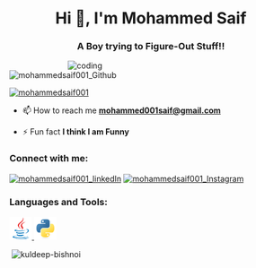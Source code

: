 <h1 align="center">Hi 👋, I'm Mohammed Saif</h1>
<h3 align="center">A Boy trying to Figure-Out Stuff!!</h3>
<img align="right" alt="coding" width="400" src="https://media.giphy.com/media/qgQUggAC3Pfv687qPC/giphy.gif">
<p align="left"> <img
        src="https://komarev.com/ghpvc/?username=mohammedsaif001&label=Profile%20views&color=5cc0ff&style=plastic"
        alt="mohammedsaif001_Github" /> </p>

<p align="left"> <a href="https://twitter.com/kuldeep35291291" target="blank"><img
            src="https://img.shields.io/twitter/follow/kuldeep35291291?logo=twitter&style=for-the-badge"
            alt="mohammedsaif001" /></a> </p>

- 📫 How to reach me **mohammed001saif@gmail.com**

- ⚡ Fun fact **I think I am Funny**

<h3 align="left">Connect with me:</h3>
<p align="left">
    <!-- <a href="https://twitter.com/kuldeep35291291" target="blank"><img align="center"
            src="https://raw.githubusercontent.com/rahuldkjain/github-profile-readme-generator/master/src/images/icons/Social/twitter.svg"
            alt="kuldeep35291291" height="30" width="40" /></a> -->
    <a href="https://www.linkedin.com/in/mohammedsaif001/" target="blank"><img align="center"
            src="https://raw.githubusercontent.com/rahuldkjain/github-profile-readme-generator/master/src/images/icons/Social/linked-in-alt.svg"
            alt="mohammedsaif001_linkedIn" height="30" width="40" /></a>
    <a href="https://instagram.com/mohammedsaif001" target="blank"><img align="center"
            src="https://raw.githubusercontent.com/rahuldkjain/github-profile-readme-generator/master/src/images/icons/Social/instagram.svg"
            alt="mohammedsaif001_Instagram" height="30" width="40" /></a>
</p>

<h3 align="left">Languages and Tools:</h3>
<p align="left"> <a href="https://www.java.com" target="_blank" rel="noreferrer"> <img
            src="https://raw.githubusercontent.com/devicons/devicon/master/icons/java/java-original.svg" alt="java"
            width="40" height="40" /> </a> <a href="https://www.python.org" target="_blank" rel="noreferrer"> <img
            src="https://raw.githubusercontent.com/devicons/devicon/master/icons/python/python-original.svg"
            alt="python" width="40" height="40" /> </a> </p>

<p>&nbsp;<img align="center"
        src="https://github-readme-stats.vercel.app/api?username=mohammedsaif001&show_icons=true&theme=synthwave&text_color=ffbb00&hide_border=true&cache_seconds=1800&locale=en"
        alt="kuldeep-bishnoi" /></p>
